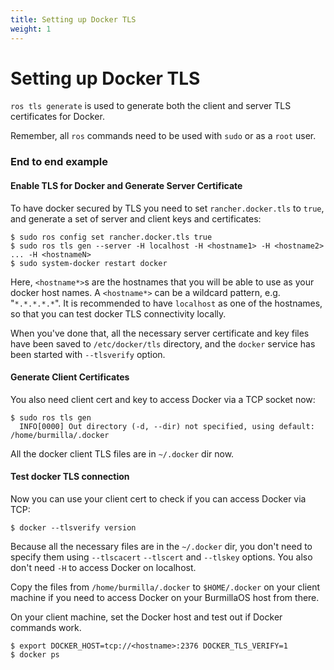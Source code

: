```yaml
---
title: Setting up Docker TLS
weight: 1
---
```

# Setting up Docker TLS

`ros tls generate` is used to generate both the client and server TLS certificates for Docker.

Remember, all `ros` commands need to be used with `sudo` or as a `root` user.

### End to end example

#### Enable TLS for Docker and Generate Server Certificate

To have docker secured by TLS you need to set `rancher.docker.tls` to `true`, and generate a set of server and client keys and certificates:

```
$ sudo ros config set rancher.docker.tls true
$ sudo ros tls gen --server -H localhost -H <hostname1> -H <hostname2> ... -H <hostnameN>
$ sudo system-docker restart docker
```

Here, `<hostname*>`s are the hostnames that you will be able to use as your docker host names. A `<hostname*>` can be a wildcard pattern, e.g. "`*.*.*.*.*`". It is recommended to have `localhost` as one of the hostnames, so that you can test docker TLS connectivity locally.

When you've done that, all the necessary server certificate and key files have been saved to `/etc/docker/tls` directory, and the `docker` service has been started with `--tlsverify` option.

#### Generate Client Certificates

You also need client cert and key to access Docker via a TCP socket now:


```
$ sudo ros tls gen
  INFO[0000] Out directory (-d, --dir) not specified, using default: /home/burmilla/.docker
```

All the docker client TLS files are in `~/.docker` dir now.

#### Test docker TLS connection

Now you can use your client cert to check if you can access Docker via TCP:

```
$ docker --tlsverify version
```

Because all the necessary files are in the `~/.docker` dir, you don't need to specify them using `--tlscacert` `--tlscert` and `--tlskey` options. You also don't need `-H` to access Docker on localhost.

Copy the files from `/home/burmilla/.docker` to `$HOME/.docker` on your client machine if you need to access Docker on your BurmillaOS host from there.

On your client machine, set the Docker host and test out if Docker commands work.


```
$ export DOCKER_HOST=tcp://<hostname>:2376 DOCKER_TLS_VERIFY=1
$ docker ps
```
